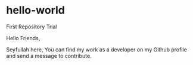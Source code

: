 # hello-world
First Repository Trial

Hello Friends,

Seyfullah here, You can find my work as a developer on my Github profile and send a message to contribute.
